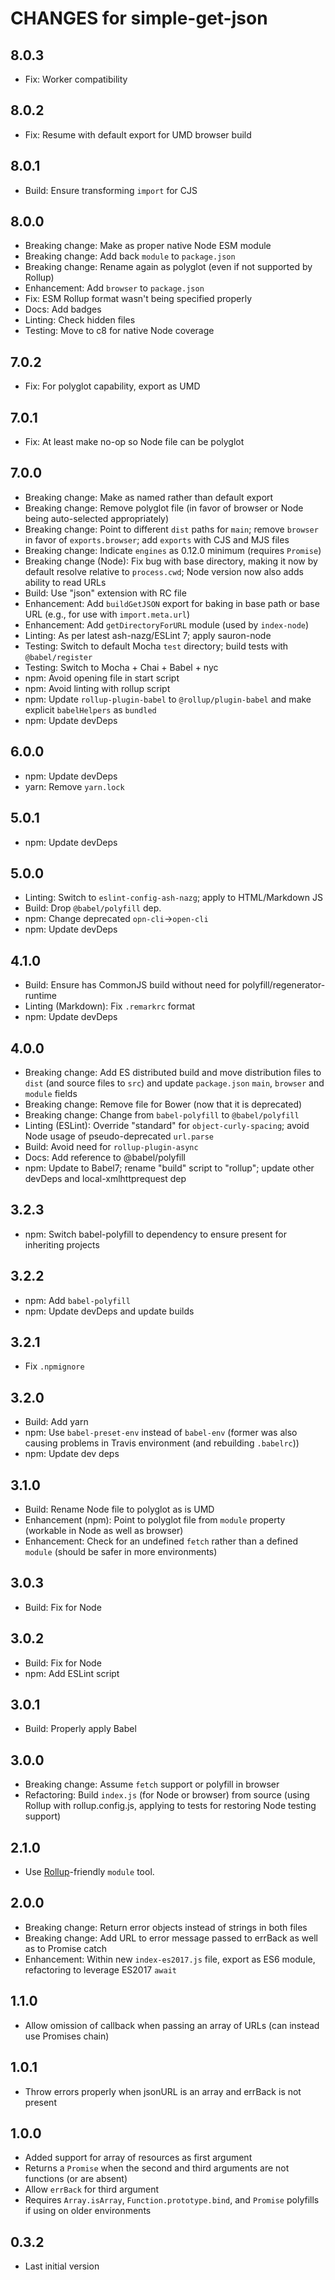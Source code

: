 # CHANGES for simple-get-json

## 8.0.3

- Fix: Worker compatibility

## 8.0.2

- Fix: Resume with default export for UMD browser build

## 8.0.1

- Build: Ensure transforming `import` for CJS

## 8.0.0

- Breaking change: Make as proper native Node ESM module
- Breaking change: Add back `module` to `package.json`
- Breaking change: Rename again as polyglot (even if not
supported by Rollup)
- Enhancement: Add `browser` to `package.json`
- Fix: ESM Rollup format wasn't being specified properly
- Docs: Add badges
- Linting: Check hidden files
- Testing: Move to c8 for native Node coverage

## 7.0.2

- Fix: For polyglot capability, export as UMD

## 7.0.1

- Fix: At least make no-op so Node file can be polyglot

## 7.0.0

- Breaking change: Make as named rather than default export
- Breaking change: Remove polyglot file (in favor of browser or Node being
  auto-selected appropriately)
- Breaking change: Point to different `dist` paths for `main`;
  remove `browser` in favor of `exports.browser`; add `exports` with CJS
  and MJS files
- Breaking change: Indicate `engines` as 0.12.0 minimum (requires
    `Promise`)
- Breaking change (Node): Fix bug with base directory, making it now
  by default resolve relative to `process.cwd`; Node version now also
  adds ability to read URLs
- Build: Use "json" extension with RC file
- Enhancement: Add `buildGetJSON` export for baking in base path or base URL
  (e.g., for use with `import.meta.url`)
- Enhancement: Add `getDirectoryForURL` module (used by `index-node`)
- Linting: As per latest ash-nazg/ESLint 7; apply sauron-node
- Testing: Switch to default Mocha `test` directory; build tests with
  `@babel/register`
- Testing: Switch to Mocha + Chai + Babel + nyc
- npm: Avoid opening file in start script
- npm: Avoid linting with rollup script
- npm: Update `rollup-plugin-babel` to `@rollup/plugin-babel`
  and make explicit `babelHelpers` as `bundled`
- npm: Update devDeps

## 6.0.0

- npm: Update devDeps
- yarn: Remove `yarn.lock`

## 5.0.1

- npm: Update devDeps

## 5.0.0

- Linting: Switch to `eslint-config-ash-nazg`; apply to HTML/Markdown JS
- Build: Drop `@babel/polyfill` dep.
- npm: Change deprecated `opn-cli`->`open-cli`
- npm: Update devDeps

## 4.1.0

- Build: Ensure has CommonJS build without need for
    polyfill/regenerator-runtime
- Linting (Markdown): Fix `.remarkrc` format
- npm: Update devDeps

## 4.0.0

- Breaking change: Add ES distributed build and move distribution files to
    `dist` (and source files to `src`) and update `package.json` `main`,
    `browser` and `module` fields
- Breaking change: Remove file for Bower (now that it is deprecated)
- Breaking change: Change from `babel-polyfill` to `@babel/polyfill`
- Linting (ESLint): Override "standard" for `object-curly-spacing`; avoid Node
    usage of pseudo-deprecated `url.parse`
- Build: Avoid need for `rollup-plugin-async`
- Docs: Add reference to @babel/polyfill
- npm: Update to Babel7; rename "build" script to "rollup"; update other
    devDeps and local-xmlhttprequest dep

## 3.2.3

- npm: Switch babel-polyfill to dependency to ensure present for inheriting
    projects

## 3.2.2

- npm: Add `babel-polyfill`
- npm: Update devDeps and update builds

## 3.2.1

- Fix `.npmignore`

## 3.2.0

- Build: Add yarn
- npm: Use `babel-preset-env` instead of `babel-env` (former
    was also causing problems in Travis environment (and
    rebuilding `.babelrc`))
- npm: Update dev deps

## 3.1.0

- Build: Rename Node file to polyglot as is UMD
- Enhancement (npm): Point to polyglot file from `module`
    property (workable in Node as well as browser)
- Enhancement: Check for an undefined `fetch` rather than a
    defined `module` (should be safer in more environments)

## 3.0.3

- Build: Fix for Node

## 3.0.2

- Build: Fix for Node
- npm: Add ESLint script

## 3.0.1

- Build: Properly apply Babel

## 3.0.0

- Breaking change: Assume `fetch` support or polyfill in browser
- Refactoring: Build `index.js` (for Node or browser) from source
    (using Rollup with rollup.config.js, applying to tests for restoring
    Node testing support)

## 2.1.0

- Use [Rollup](https://github.com/rollup/rollup)-friendly `module` tool.

## 2.0.0

- Breaking change: Return error objects instead of strings in both files
- Breaking change: Add URL to error message passed to errBack as well as to Promise catch
- Enhancement: Within new `index-es2017.js` file, export as ES6 module, refactoring to leverage ES2017 `await`

## 1.1.0

-   Allow omission of callback when passing an array
    of URLs (can instead use Promises chain)

## 1.0.1

-   Throw errors properly when jsonURL is an array and errBack is not present

## 1.0.0

-   Added support for array of resources as first argument
-   Returns a `Promise` when the second and third
    arguments are not functions (or are absent)
-   Allow `errBack` for third argument
-   Requires `Array.isArray`, `Function.prototype.bind`,
    and `Promise` polyfills if using on older environments

## 0.3.2

-   Last initial version
